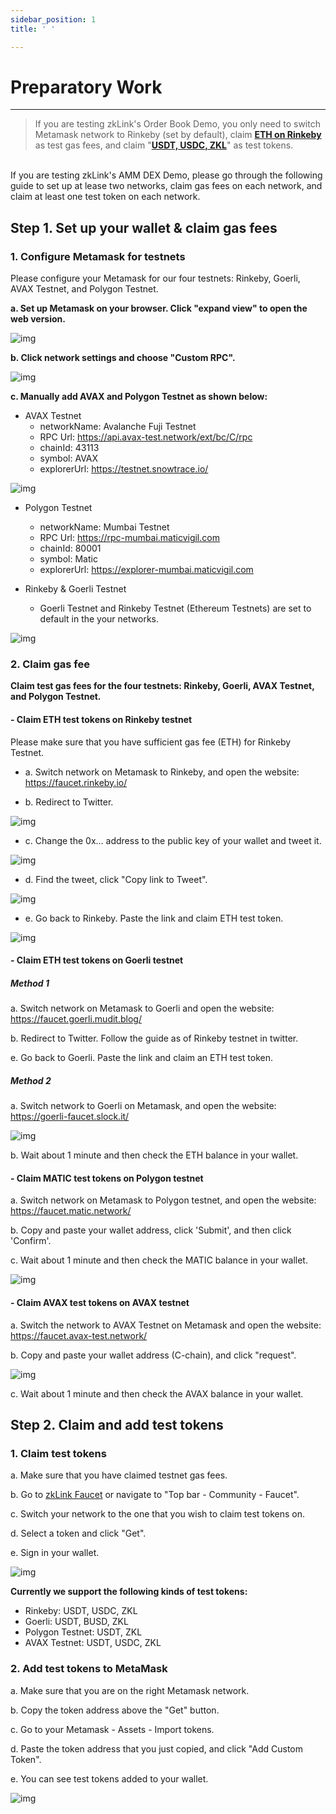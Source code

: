```yaml
---
sidebar_position: 1
title: ' '

---
```

# Preparatory Work

---
>If you are testing zkLink's Order Book Demo, you only need to switch Metamask network to Rinkeby (set by default), claim **[ETH on Rinkeby](/docs/UserGuide/preparatory-work#--claim-eth-test-tokens-on-rinkeby-testnet)** as test gas fees, and claim "**[USDT, USDC, ZKL](/docs/UserGuide/preparatory-work#step-2-claim-and-add-test-tokens)**" as test tokens.
<br/>
If you are testing zkLink's AMM DEX Demo, please go through the following guide to set up at lease two networks, claim gas fees on each network, and claim at least one test token on each network.
<br/>


## Step 1. Set up your wallet & claim gas fees

### 1. Configure Metamask for testnets
Please configure your Metamask for our four testnets: Rinkeby, Goerli, AVAX Testnet, and Polygon Testnet.

  **a. Set up Metamask on your browser. Click "expand view" to open the web version.**

![img](../../static/img/TestnetUserGuide/1.png)


  **b. Click network settings and choose "Custom RPC".**

![img](../../static/img/TestnetUserGuide/2.png)

  **c. Manually add AVAX and Polygon Testnet as shown below:**

  - AVAX Testnet
    - networkName: Avalanche Fuji Testnet
    - RPC Url: https://api.avax-test.network/ext/bc/C/rpc
    - chainId: 43113
    - symbol: AVAX
    - explorerUrl: https://testnet.snowtrace.io/


![img](../../static/img/TestnetUserGuide/AVAX.png)

  - Polygon Testnet
    - networkName: Mumbai Testnet
    - RPC Url: https://rpc-mumbai.maticvigil.com
    - chainId: 80001
    - symbol: Matic
    - explorerUrl: https://explorer-mumbai.maticvigil.com


  - Rinkeby & Goerli Testnet
    - Goerli Testnet and Rinkeby Testnet (Ethereum Testnets) are set to default in the your networks.

![img](../../static/img/orderbook-userguide/orderbook-rinkeby.png)


### 2. Claim gas fee

**Claim test gas fees for the four testnets: Rinkeby, Goerli, AVAX Testnet, and Polygon Testnet.**

<!---[![How to claim gas fee for testnet](https://res.cloudinary.com/marcomontalbano/image/upload/v1626169505/video_to_markdown/images/youtube--lPPJyz68e1s-c05b58ac6eb4c4700831b2b3070cd403.jpg)](https://www.youtube.com/watch?v=lPPJyz68e1s&list=PL92WZahYyEBfVX51LNtHEPguusVEtQVGo&index=1 "How to claim gas fee for testnet")--->


#### - Claim ETH test tokens on Rinkeby testnet
Please make sure that you have sufficient gas fee (ETH) for Rinkeby Testnet.

  - a. Switch network on Metamask to Rinkeby, and open the website: https://faucet.rinkeby.io/

  - b. Redirect to Twitter.

![img](../../static/img/TestnetUserGuide/5.png)

  - c. Change the 0x... address to the public key of your wallet and tweet it.

![img](../../static/img/orderbook-userguide/gas-1.png)


  - d. Find the tweet, click "Copy link to Tweet".

![img](../../static/img/orderbook-userguide/gas-2.png)


  - e. Go back to Rinkeby. Paste the link and claim ETH test token.

![img](../../static/img/TestnetUserGuide/8.png)

#### - Claim ETH test tokens on Goerli testnet
##### Method 1
  a. Switch network on Metamask to Goerli and open the website: https://faucet.goerli.mudit.blog/

  b. Redirect to Twitter. Follow the guide as of Rinkeby testnet in twitter.

  e. Go back to Goerli. Paste the link and claim an ETH test token.


##### Method 2

  a. Switch network to Goerli on Metamask, and open the website: https://goerli-faucet.slock.it/

![img](../../static/img/TestnetUserGuide/9.png)

  b. Wait about 1 minute and then check the ETH balance in your wallet.


#### - Claim MATIC test tokens on Polygon testnet
  a. Switch network on Metamask to Polygon testnet, and open the website: https://faucet.matic.network/

  b. Copy and paste your wallet address, click 'Submit', and then click 'Confirm'.

  c. Wait about 1 minute and then check the MATIC balance in your wallet.

![img](../../static/img/TestnetUserGuide/10.png)


#### - Claim AVAX test tokens on AVAX testnet

  a. Switch the network to AVAX Testnet on Metamask and open the website: https://faucet.avax-test.network/

  b. Copy and paste your wallet address (C-chain), and click "request".

![img](../../static/img/TestnetUserGuide/AVAX-2.png)

  c. Wait about 1 minute and then check the AVAX balance in your wallet.



## Step 2. Claim and add test tokens

### 1. Claim test tokens
<!--- [![How to claim test tokens](https://res.cloudinary.com/marcomontalbano/image/upload/v1626169809/video_to_markdown/images/youtube--2TarxFau0Cw-c05b58ac6eb4c4700831b2b3070cd403.jpg)](https://www.youtube.com/watch?v=2TarxFau0Cw&list=PL92WZahYyEBfVX51LNtHEPguusVEtQVGo&index=2 "How to claim test tokens") --->

  a. Make sure that you have claimed testnet gas fees.

  b. Go to [zkLink Faucet](https://zk.link/app/faucet) or navigate to "Top bar - Community - Faucet".

  c. Switch your network to the one that you wish to claim test tokens on.

  d. Select a token and click "Get".

  e. Sign in your wallet.

  ![img](../../static/img/orderbook-userguide/faucet-1.jpg)

**Currently we support the following kinds of test tokens:**
  - Rinkeby: USDT, USDC, ZKL
  - Goerli: USDT, BUSD, ZKL
  - Polygon Testnet: USDT, ZKL
  - AVAX Testnet: USDT, USDC, ZKL


### 2. Add test tokens to MetaMask
<!--- [![Add test tokens to Metamask](https://res.cloudinary.com/marcomontalbano/image/upload/v1626169889/video_to_markdown/images/youtube--jApPhVQa_BY-c05b58ac6eb4c4700831b2b3070cd403.jpg)](https://www.youtube.com/watch?v=jApPhVQa_BY&list=PL92WZahYyEBfVX51LNtHEPguusVEtQVGo&index=3 "Add test tokens to Metamask") --->

  a. Make sure that you are on the right Metamask network.

  b. Copy the token address above the "Get" button.

  c. Go to your Metamask - Assets - Import tokens.

  d. Paste the token address that you just copied, and click "Add Custom Token".

  e. You can see test tokens added to your wallet.

  ![img](../../static/img//orderbook-userguide/add-token.jpg)
